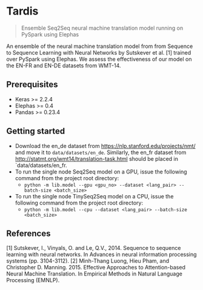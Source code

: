 # Tardis
> Ensemble Seq2Seq neural machine translation model running on PySpark using Elephas

An ensemble of the neural machine translation model from from Sequence to Sequence Learning with Neural Networks by Sutskever et al. [1] trained over PySpark using Elephas. We assess the effectiveness of our model on the EN-FR and EN-DE datasets from WMT-14.

## Prerequisites
* Keras >= 2.2.4
* Elephas >= 0.4
* Pandas >= 0.23.4

## Getting started
* Download the en_de dataset from https://nlp.stanford.edu/projects/nmt/ and move it to `data/datasets/en_de`. Similarly, the en_fr dataset from http://statmt.org/wmt14/translation-task.html should be placed in `data/datasets/en_fr.
* To run the single node Seq2Seq model on a GPU, issue the following command from the project root directory: 
  - `python -m lib.model --gpu <gpu_no> --dataset <lang_pair> --batch-size <batch_size>`
* To run the single node TinySeq2Seq model on a CPU, issue the following command from the project root directory: 
  - `python -m lib.model --cpu --dataset <lang_pair> --batch-size <batch_size>`

## References

[1] Sutskever, I., Vinyals, O. and Le, Q.V., 2014. Sequence to sequence learning with neural networks. In Advances in neural information processing systems (pp. 3104-3112).
[2] Minh-Thang Luong, Hieu Pham, and Christopher D. Manning. 2015. Effective Approaches to Attention-based Neural Machine Translation. In Empirical Methods in Natural Language Processing (EMNLP).
